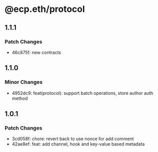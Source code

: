 # @ecp.eth/protocol

## 1.1.1

### Patch Changes

- 46c875f: new contracts

## 1.1.0

### Minor Changes

- 4952dc9: feat(protocol): support batch operations, store author auth method

## 1.0.1

### Patch Changes

- 3cd058f: chore: revert back to use nonce for add comment
- 42ae8ef: feat: add channel, hook and key-value based metadata
